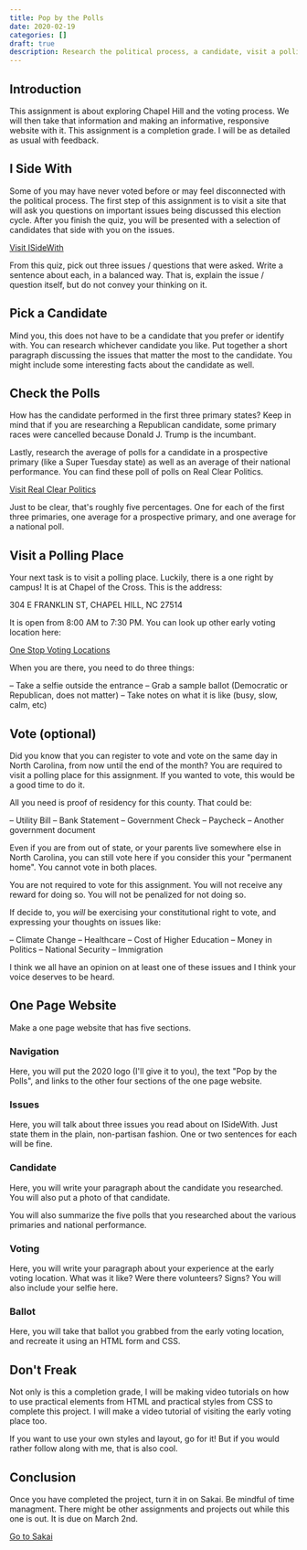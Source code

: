 ```yaml
---
title: Pop by the Polls
date: 2020-02-19
categories: []
draft: true
description: Research the political process, a candidate, visit a polling place, and make a website about it.
---
```


## Introduction

This assignment is about exploring Chapel Hill and the voting process. We will then take that information and making an informative, responsive website with it. This assignment is a completion grade. I will be as detailed as usual with feedback.

## I Side With

Some of you may have never voted before or may feel disconnected with the political process. The first step of this assignment is to visit a site that will ask you questions on important issues being discussed this election cycle. After you finish the quiz, you will be presented with a selection of candidates that side with you on the issues.

[Visit ISideWith](https://www.isidewith.com/)

From this quiz, pick out three issues / questions that were asked. Write a sentence about each, in a balanced way. That is, explain the issue / question itself, but do not convey your thinking on it.

## Pick a Candidate

Mind you, this does not have to be a candidate that you prefer or identify with. You can research whichever candidate you like. Put together a short paragraph discussing the issues that matter the most to the candidate. You might include some interesting facts about the candidate as well.

## Check the Polls

How has the candidate performed in the first three primary states? Keep in mind that if you are researching a Republican candidate, some primary races were cancelled because Donald J. Trump is the incumbant.

Lastly, research the average of polls for a candidate in a prospective primary (like a Super Tuesday state) as well as an average of their national performance. You can find these poll of polls on Real Clear Politics.

[Visit Real Clear Politics](https://www.realclearpolitics.com/)

Just to be clear, that's roughly five percentages. One for each of the first three primaries, one average for a prospective primary, and one average for a national poll.

## Visit a Polling Place

Your next task is to visit a polling place. Luckily, there is a one right by campus! It is at Chapel of the Cross. This is the address:

304 E FRANKLIN ST, CHAPEL HILL, NC 27514

It is open from 8:00 AM to 7:30 PM. You can look up other early voting location here:

[One Stop Voting Locations](https://vt.ncsbe.gov/ossite/)

When you are there, you need to do three things:

– Take a selfie outside the entrance
– Grab a sample ballot (Democratic or Republican, does not matter)
– Take notes on what it is like (busy, slow, calm, etc)

## Vote (optional)

Did you know that you can register to vote and vote on the same day in North Carolina, from now until the end of the month? You are required to visit a polling place for this assignment. If you wanted to vote, this would be a good time to do it.

All you need is proof of residency for this county. That could be:

– Utility Bill
– Bank Statement
– Government Check
– Paycheck
– Another government document

Even if you are from out of state, or your parents live somewhere else in North Carolina, you can still vote here if you consider this your "permanent home". You cannot vote in both places.

You are not required to vote for this assignment. You will not receive any reward for doing so. You will not be penalized for not doing so.

If decide to, you _will_ be exercising your constitutional right to vote, and expressing your thoughts on issues like:

– Climate Change
– Healthcare
– Cost of Higher Education
– Money in Politics
– National Security
– Immigration

I think we all have an opinion on at least one of these issues and I think your voice deserves to be heard.

## One Page Website

Make a one page website that has five sections.

### Navigation

Here, you will put the 2020 logo (I'll give it to you), the text "Pop by the Polls", and links to the other four sections of the one page website.

### Issues

Here, you will talk about three issues you read about on ISideWith. Just state them in the plain, non-partisan fashion. One or two sentences for each will be fine.

### Candidate

Here, you will write your paragraph about the candidate you researched. You will also put a photo of that candidate.

You will also summarize the five polls that you researched about the various primaries and national performance.

### Voting

Here, you will write your paragraph about your experience at the early voting location. What was it like? Were there volunteers? Signs? You will also include your selfie here.

### Ballot

Here, you will take that ballot you grabbed from the early voting location, and recreate it using an HTML form and CSS.

## Don't Freak

Not only is this a completion grade, I will be making video tutorials on how to use practical elements from HTML and practical styles from CSS to complete this project. I will make a video tutorial of visiting the early voting place too.

If you want to use your own styles and layout, go for it! But if you would rather follow along with me, that is also cool.

## Conclusion

Once you have completed the project, turn it in on Sakai. Be mindful of time managment. There might be other assignments and projects out while this one is out. It is due on March 2nd.

[Go to Sakai](https://sakai.unc.edu)
